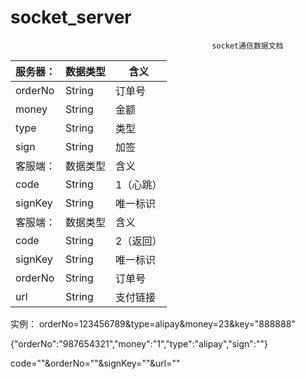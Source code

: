 # socket_server
                                                 socket通信数据文档



|  服务器： |    数据类型   |    含义 |
|----------|--------------|--------|
|orderNo   |    String    |   订单号|
|money     |    String    |   金额  |
|type      |    String    |   类型  |
|sign      |    String    |   加签  |
|客服端：   |    数据类型   |    含义  |
|code      |    String    |  1（心跳）|
|signKey   |    String    |  唯一标识 |
|客服端：   |    数据类型   |    含义   |
|code      |    String    |  2（返回）|
|signKey   |    String    |  唯一标识 |
|orderNo   |    String    |  订单号   |
|url       |    String    |  支付链接 |

实例：
orderNo=123456789&type=alipay&money=23&key="888888"

{"orderNo":"987654321","money":"1","type":"alipay","sign":""}

code=""&orderNo=""&signKey=""&url=""
